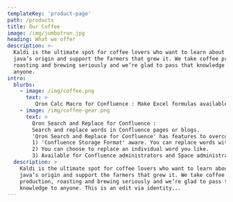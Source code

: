 ```yaml
---
templateKey: 'product-page'
path: /products
title: Our Coffee
image: /img/jumbotron.jpg
heading: What we offer
description: >-
  Kaldi is the ultimate spot for coffee lovers who want to learn about their
  java’s origin and support the farmers that grew it. We take coffee production,
  roasting and brewing seriously and we’re glad to pass that knowledge to
  anyone.
intro:
  blurbs:
    - image: /img/coffee.png
      text: >
         Qron Calc Macro for Confluence : Make Excel formulas available on Confluence's standard table.
    - image: /img/coffee-gear.png
      text: >
        Qron Search and Replace for Confluence :
        Search and replace words in Confluence pages or blogs.
        'Qron Search and Replace for Confluence' has features to overcomes defects of other replacement addon.
        1) 'Confluence Storage Format' aware. You can replace words without breaking storage format.
        2) You can choose to replace an individual word you like.
        3) Available for Confluence administrators and Space administrators and general users.  heading: What we offer
  description: >
    Kaldi is the ultimate spot for coffee lovers who want to learn about their
    java’s origin and support the farmers that grew it. We take coffee
    production, roasting and brewing seriously and we’re glad to pass that
    knowledge to anyone. This is an edit via identity...
---
```

